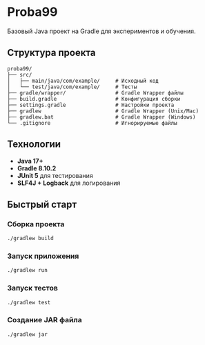 # Proba99

Базовый Java проект на Gradle для экспериментов и обучения.

## Структура проекта

```
proba99/
├── src/
│   ├── main/java/com/example/     # Исходный код
│   └── test/java/com/example/     # Тесты
├── gradle/wrapper/                # Gradle Wrapper файлы
├── build.gradle                   # Конфигурация сборки
├── settings.gradle                # Настройки проекта
├── gradlew                        # Gradle Wrapper (Unix/Mac)
├── gradlew.bat                    # Gradle Wrapper (Windows)
└── .gitignore                     # Игнорируемые файлы
```

## Технологии

- **Java 17+**
- **Gradle 8.10.2**
- **JUnit 5** для тестирования
- **SLF4J + Logback** для логирования

## Быстрый старт

### Сборка проекта
```bash
./gradlew build
```

### Запуск приложения
```bash
./gradlew run
```

### Запуск тестов
```bash
./gradlew test
```

### Создание JAR файла
```bash
./gradlew jar
```

